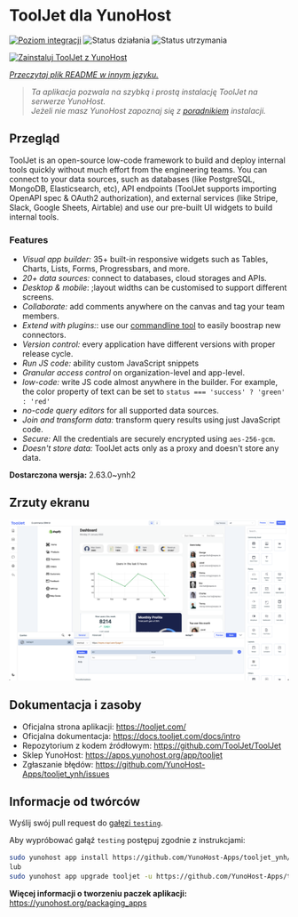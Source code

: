 <!--
To README zostało automatycznie wygenerowane przez <https://github.com/YunoHost/apps/tree/master/tools/readme_generator>
Nie powinno być ono edytowane ręcznie.
-->

# ToolJet dla YunoHost

[![Poziom integracji](https://apps.yunohost.org/badge/integration/tooljet)](https://ci-apps.yunohost.org/ci/apps/tooljet/)
![Status działania](https://apps.yunohost.org/badge/state/tooljet)
![Status utrzymania](https://apps.yunohost.org/badge/maintained/tooljet)

[![Zainstaluj ToolJet z YunoHost](https://install-app.yunohost.org/install-with-yunohost.svg)](https://install-app.yunohost.org/?app=tooljet)

*[Przeczytaj plik README w innym języku.](./ALL_README.md)*

> *Ta aplikacja pozwala na szybką i prostą instalację ToolJet na serwerze YunoHost.*  
> *Jeżeli nie masz YunoHost zapoznaj się z [poradnikiem](https://yunohost.org/install) instalacji.*

## Przegląd

ToolJet is an open-source low-code framework to build and deploy internal tools quickly without much effort from the engineering teams. You can connect to your data sources, such as databases (like PostgreSQL, MongoDB, Elasticsearch, etc), API endpoints (ToolJet supports importing OpenAPI spec & OAuth2 authorization), and external services (like Stripe, Slack, Google Sheets, Airtable) and use our pre-built UI widgets to build internal tools.

### Features

- *Visual app builder:* 35+ built-in responsive widgets such as Tables, Charts, Lists, Forms, Progressbars, and more.
- *20+ data sources:* connect to databases, cloud storages and APIs.
- *Desktop & mobile*: ;layout widths can be customised to support different screens. 
- *Collaborate:* add comments anywhere on the canvas and tag your team members.
- *Extend with plugins:*: use our [commandline tool](https://www.npmjs.com/package/tooljet) to easily boostrap new connectors.
- *Version control:* every application have different versions with proper release cycle.
- *Run JS code:* ability custom JavaScript snippets
- *Granular access control* on organization-level and app-level.
- *low-code:* write JS code almost anywhere in the builder. For example, the color property of text can be set to `status === 'success' ? 'green' : 'red'`
- *no-code query editors* for all supported data sources.
- *Join and transform data:* transform query results using just JavaScript code. 
- *Secure:* All the credentials are securely encrypted using `aes-256-gcm`.
- *Doesn't store data:* ToolJet acts only as a proxy and doesn't store any data.


**Dostarczona wersja:** 2.63.0~ynh2

## Zrzuty ekranu

![Zrzut ekranu z ToolJet](./doc/screenshots/example.png)

## Dokumentacja i zasoby

- Oficjalna strona aplikacji: <https://tooljet.com/>
- Oficjalna dokumentacja: <https://docs.tooljet.com/docs/intro>
- Repozytorium z kodem źródłowym: <https://github.com/ToolJet/ToolJet>
- Sklep YunoHost: <https://apps.yunohost.org/app/tooljet>
- Zgłaszanie błędów: <https://github.com/YunoHost-Apps/tooljet_ynh/issues>

## Informacje od twórców

Wyślij swój pull request do [gałęzi `testing`](https://github.com/YunoHost-Apps/tooljet_ynh/tree/testing).

Aby wypróbować gałąź `testing` postępuj zgodnie z instrukcjami:

```bash
sudo yunohost app install https://github.com/YunoHost-Apps/tooljet_ynh/tree/testing --debug
lub
sudo yunohost app upgrade tooljet -u https://github.com/YunoHost-Apps/tooljet_ynh/tree/testing --debug
```

**Więcej informacji o tworzeniu paczek aplikacji:** <https://yunohost.org/packaging_apps>
